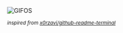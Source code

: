 <div align="justify">
<picture>
    <source media="(prefers-color-scheme: dark)" srcset="https://i.ibb.co/RQLZH0G/output-gif.gif">
    <source media="(prefers-color-scheme: light)" srcset="https://i.ibb.co/RQLZH0G/output-gif.gif">
    <img alt="GIFOS" src="https://i.ibb.co/RQLZH0G/output-gif.gif">
</picture>

<sub><i>inspired from [x0rzavi/github-readme-terminal](https://github.com/x0rzavi/github-readme-terminal)</i></sub>

</div>

<!-- Image deletion URL: https://ibb.co/2cXmKt0/c6584b05a370ae3960a1f38e700e0dbc -->